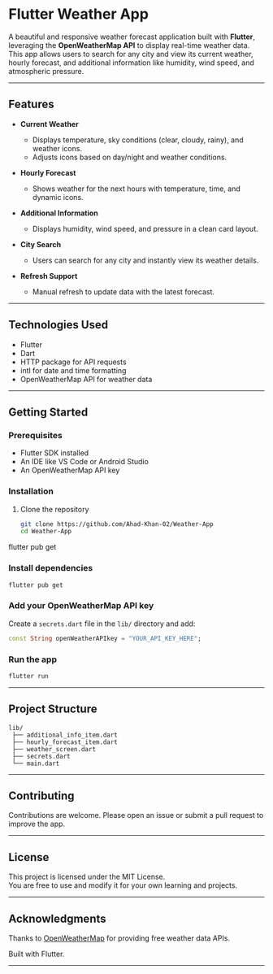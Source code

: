 # Flutter Weather App

A beautiful and responsive weather forecast application built with **Flutter**, leveraging the **OpenWeatherMap API** to display real-time weather data. This app allows users to search for any city and view its current weather, hourly forecast, and additional information like humidity, wind speed, and atmospheric pressure.

---

## Features

- **Current Weather**
  - Displays temperature, sky conditions (clear, cloudy, rainy), and weather icons.
  - Adjusts icons based on day/night and weather conditions.

- **Hourly Forecast**
  - Shows weather for the next hours with temperature, time, and dynamic icons.

- **Additional Information**
  - Displays humidity, wind speed, and pressure in a clean card layout.

- **City Search**
  - Users can search for any city and instantly view its weather details.

- **Refresh Support**
  - Manual refresh to update data with the latest forecast.


---

## Technologies Used

- Flutter
- Dart
- HTTP package for API requests
- intl for date and time formatting
- OpenWeatherMap API for weather data

---

## Getting Started

### Prerequisites

- Flutter SDK installed
- An IDE like VS Code or Android Studio
- An OpenWeatherMap API key

### Installation

1. Clone the repository
   ```bash
   git clone https://github.com/Ahad-Khan-02/Weather-App
   cd Weather-App
flutter pub get


### Install dependencies

```bash
flutter pub get
```

### Add your OpenWeatherMap API key

Create a `secrets.dart` file in the `lib/` directory and add:

```dart
const String openWeatherAPIkey = "YOUR_API_KEY_HERE";
```

### Run the app

```bash
flutter run
```

---

## Project Structure

```
lib/
 ├── additional_info_item.dart
 ├── hourly_forecast_item.dart
 ├── weather_screen.dart
 ├── secrets.dart
 └── main.dart
```

---

## Contributing

Contributions are welcome. Please open an issue or submit a pull request to improve the app.

---

## License

This project is licensed under the MIT License.  
You are free to use and modify it for your own learning and projects.

---

## Acknowledgments

Thanks to [OpenWeatherMap](https://openweathermap.org/) for providing free weather data APIs.

Built with Flutter.

---














































